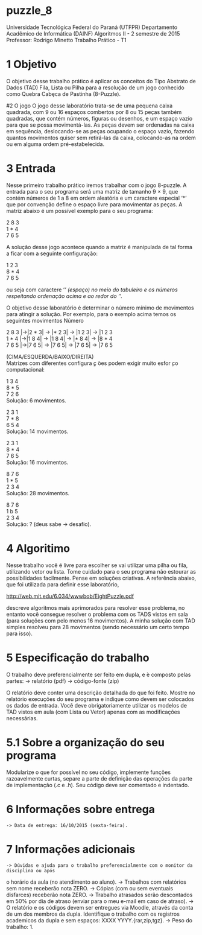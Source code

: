 # puzzle_8

Universidade Tecnológica Federal do Paraná (UTFPR)
Departamento Acadêmico de Informática (DAINF)
Algoritmos II - 2 semestre de 2015
Professor: Rodrigo Minetto 
Trabalho Prático - T1

# 1 Objetivo
  O objetivo desse trabalho prático é aplicar os conceitos do Tipo Abstrato de Dados (TAD)
Fila, Lista ou Pilha para a resolução de um jogo conhecido como Quebra Cabȩca de Pastinha
(8-Puzzle).

#2 O jogo
  O jogo desse laboratório trata-se de uma pequena caixa quadrada, com 9 ou 16 espaços combertos por 8 ou 15 peças também quadradas, que contém números, figuras ou desenhos, e um espaço vazio para que se possa movimentá-las. As peças devem ser ordenadas na caixa em sequência, deslocando-se as peças ocupando o espaço vazio, fazendo quantos movimentos quiser sem retirá-las da caixa, colocando-as na ordem ou em alguma ordem pré-estabelecida.
  
# 3 Entrada
  Nesse primeiro trabalho prático iremos trabalhar com o jogo 8-puzzle. A entrada para o seu
programa será uma matriz de tamanho 9 × 9, que contém números de 1 a 8 em ordem aleatória
e um caractere especial ‘*’ que por convenção define o espaço livre para movimentar as peças.
A matriz abaixo é um possível exemplo para o seu programa:

2 8 3                                                                                                             
1 * 4   
7 6 5

A solução desse jogo acontece quando a matriz é manipulada de tal forma a ficar com a seguinte
configuração:

1 2 3   
8 * 4                                                                                                            
7 6 5

ou seja com caractere ‘*’ (espaço) no meio do tabuleiro e os números respeitando ordenação
acima e ao redor do ‘*’.

O objetivo desse laboratório é determinar o número mínimo de movimentos para atingir a
solução. Por exemplo, para o exemplo acima temos os seguintes movimentos
Número

2 8 3 |->|2 * 3| -> |* 2 3| -> |1 2 3| -> |1 2 3     
1 * 4 |->|1 8 4| -> |1 8 4| -> |* 8 4| -> |8 * 4   
7 6 5 |->|7 6 5| -> |7 6 5| -> |7 6 5| -> |7 6 5

(CIMA/ESQUERDA/BAIXO/DIREITA)                                                                                                                                                                      
	Matrizes com diferentes configura ̧ç ̃oes podem exigir muito esfor ̧co computacional:
	
1 3 4                                                                                                                                                                      
8 * 5                                                                                                                                                                      
7 2 6                                                                                                                                                                      
Solução: 6 movimentos.                                                                                                                                                                      

2 3 1                                                                                                                                                                      
7 * 8                                                                                                                                                                      
6 5 4                                                                                                                                                                      
Solução: 14 movimentos.                                                                                                                                                                      
                                                                                                                                                                      
2 3 1                                                                                                                                                                      
8 * 4                                                                                                                                                                      
7 6 5                                                                                                                                                                      
Solução: 16 movimentos.                                                                                                                                                                      
                                                                                                                                                                      
8 7 6                                                                                                                                                                      
1 * 5                                                                                                                                                                      
2 3 4                                                                                                                                                                      
Solução: 28 movimentos.                                                                                                                                                                      
                                                                                                                                                                      
8 7 6                                                                                                                                                                      
1 b 5                                                                                                                                                                      
2 3 4                                                                                                                                                                      
Solução: ? (deus sabe -> desafio).                                                                                                                                                                      
                                                                                                                                                                      
# 4 Algoritimo
  Nesse trabalho você é livre para escolher se vai utilizar uma pilha ou fila, utilizando vetor
ou lista. Tome cuidado para o seu programa não estourar as possibilidades facilmente. Pense
em soluções criativas. A referência abaixo, que foi utilizada para definir esse laboratório,

http://web.mit.edu/6.034/wwwbob/EightPuzzle.pdf

descreve algoritmos mais aprimorados para resolver esse problema, no entanto você consegue
resolver o problema com os TADS vistos em sala (para soluções com pelo menos 16 movimentos).
A minha solução com TAD simples resolveu para 28 movimentos (sendo necessário um certo
tempo para isso).

# 5 Especificação do trabalho
O trabalho deve preferencialmente ser feito em dupla, e  ́e composto pelas partes:
	-> relatório (pdf)
	-> código-fonte (zip)

O relatório deve conter uma descrição detalhada do que foi feito. Mostre no relatório
execuções do seu programa e indique como devem ser colocados os dados de entrada. Você deve
obrigatoriamente utilizar os modelos de TAD vistos em aula (com Lista ou Vetor) apenas com
as modificações necessárias.
# 5.1 Sobre a organização do seu programa
Modularize o que for possível no seu código, implemente funções razoavelmente curtas,
separe a parte de definição das operações da parte de implementação (.c e .h). Seu código deve
ser comentado e indentado.

# 6 Informações sobre entrega
	-> Data de entrega: 16/10/2015 (sexta-feira).

# 7 Informações adicionais

	-> Dúvidas e ajuda para o trabalho preferencialmente com o monitor da disciplina ou após
o horário da aula (no atendimento ao aluno).
	-> Trabalhos com relatórios sem nome receberão nota ZERO.
	-> Cópias (com ou sem eventuais disfarces) receberão nota ZERO.
	-> Trabalho atrasados serão descontados em 50% por dia de atraso (enviar para o meu e-mail
em caso de atraso).
	-> O relatório e os códigos devem ser entregues via Moodle, através da conta de um dos
membros da dupla. Identifique o trabalho com os registros academicos da dupla e sem
espaços: XXXX YYYY.{rar,zip,tgz}.
	-> Peso do trabalho: 1.
